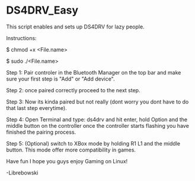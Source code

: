 # DS4DRV_Easy
This script enables and sets up DS4DRV for lazy people.

Instructions: 

$ chmod +x <File.name>

$ sudo ./<File.name>


Step 1: Pair controler in the Bluetooth Manager on the top bar and make sure your first step is "Add" or "Add device".

Step 2: once paired correctly proceed to the next step.

Step 3: Now its kinda paired but not really (dont worry you dont have to do that last step everytime).

Step 4: Open Terminal and type: ds4drv and hit enter, hold Option and the middle button on the controller once the controller starts flashing you have finished the pairing process.

Step 5: (Optional) switch to XBox mode by holding R1 L1 and the middle button. This mode offer more compatibility in games.

Have fun I hope you guys enjoy Gaming on Linux!

-Librebowski
 
